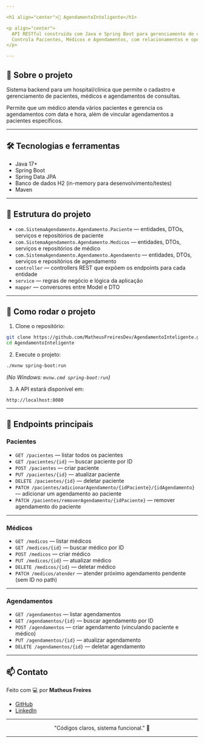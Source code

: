 ```yaml
---

<h1 align="center">🏥 AgendamentoInteligente</h1>

<p align="center">
  API RESTful construída com Java e Spring Boot para gerenciamento de um sistema hospitalar simples.<br>
  Controla Pacientes, Médicos e Agendamentos, com relacionamentos e operações CRUD completas.
</p>

---
```


## 🚀 Sobre o projeto

Sistema backend para um hospital/clínica que permite o cadastro e gerenciamento de pacientes, médicos e agendamentos de consultas.

Permite que um médico atenda vários pacientes e gerencia os agendamentos com data e hora, além de vincular agendamentos a pacientes específicos.

---

## 🛠️ Tecnologias e ferramentas

* Java 17+
* Spring Boot
* Spring Data JPA
* Banco de dados H2 (in-memory para desenvolvimento/testes)
* Maven

---

## 🧱 Estrutura do projeto

* `com.SistemaAgendamento.Agendamento.Paciente` — entidades, DTOs, serviços e repositórios de paciente
* `com.SistemaAgendamento.Agendamento.Medicos` — entidades, DTOs, serviços e repositórios de médico
* `com.SistemaAgendamento.Agendamento.Agendamento` — entidades, DTOs, serviços e repositórios de agendamento
* `controller` — controllers REST que expõem os endpoints para cada entidade
* `service` — regras de negócio e lógica da aplicação
* `mapper` — conversores entre Model e DTO

---

## 🔧 Como rodar o projeto

1. Clone o repositório:

```bash
git clone https://github.com/MatheusFreiresDev/AgendamentoInteligente.git
cd AgendamentoInteligente
```

2. Execute o projeto:

```bash
./mvnw spring-boot:run
```

*(No Windows: `mvnw.cmd spring-boot:run`)*

3. A API estará disponível em:

```
http://localhost:8080
```

---

## 📌 Endpoints principais

### Pacientes

* `GET /pacientes` — listar todos os pacientes
* `GET /pacientes/{id}` — buscar paciente por ID
* `POST /pacientes` — criar paciente
* `PUT /pacientes/{id}` — atualizar paciente
* `DELETE /pacientes/{id}` — deletar paciente
* `PATCH /pacientes/adicionarAgendamento/{idPaciente}/{idAgendamento}` — adicionar um agendamento ao paciente
* `PATCH /pacientes/removerAgendamento/{idPaciente}` — remover agendamento do paciente

---

### Médicos

* `GET /medicos` — listar médicos
* `GET /medicos/{id}` — buscar médico por ID
* `POST /medicos` — criar médico
* `PUT /medicos/{id}` — atualizar médico
* `DELETE /medicos/{id}` — deletar médico
* `PATCH /medicos/atender` — atender próximo agendamento pendente (sem ID no path)

---

### Agendamentos

* `GET /agendamentos` — listar agendamentos
* `GET /agendamentos/{id}` — buscar agendamento por ID
* `POST /agendamentos` — criar agendamento (vinculando paciente e médico)
* `PUT /agendamentos/{id}` — atualizar agendamento
* `DELETE /agendamentos/{id}` — deletar agendamento

---

## 📫 Contato

Feito com 💻 por **Matheus Freires**

* [GitHub](https://github.com/MatheusFreiresDev)
* [LinkedIn](https://www.linkedin.com/in/matheus-freires-pereira-a74580303/)

---

<p align="center">
  "Códigos claros, sistema funcional." 🚀
</p>

---


